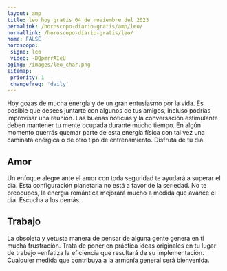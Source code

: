 ```yaml
---
layout: amp
title: leo hoy gratis 04 de noviembre del 2023 
permalink: /horoscopo-diario-gratis/amp/leo/
normallink: /horoscopo-diario-gratis/leo/
home: FALSE
horoscopo:
 signo: leo
 video: -DQpmrrAIeU
ogimg: /images/leo_char.png
sitemap:
 priority: 1
 changefreq: 'daily'
---
```



Hoy gozas de mucha energía y de un gran entusiasmo por la vida. Es posible que desees juntarte con algunos de tus amigos, incluso podrías improvisar una reunión. Las buenas noticias y la conversación estimulante deben mantener tu mente ocupada durante mucho tiempo. En algún momento querrás quemar parte de esta energía física con tal vez una caminata enérgica o de otro tipo de entrenamiento. Disfruta de tu día.

## Amor

Un enfoque alegre ante el amor con toda seguridad te ayudará a superar el día. Esta configuración planetaria no está a favor de la seriedad. No te preocupes, la energía romántica mejorará mucho a medida que avance el día. Escucha a los demás.

## Trabajo

La obsoleta y vetusta manera de pensar de alguna gente genera en ti mucha frustración. Trata de poner en práctica ideas originales en tu lugar de trabajo –enfatiza la eficiencia que resultará de su implementación. Cualquier medida que contribuya a la armonía general será bienvenida.